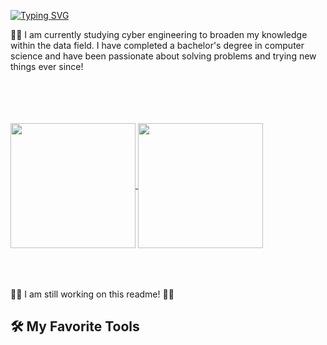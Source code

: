 [![Typing SVG](https://readme-typing-svg.demolab.com?font=Fira+Code&weight=500&pause=1000&color=039C8B&center=false&vCenter=false&random=false&width=435&lines=Hi+there+%F0%9F%91%8B;My+name+is+Romana)](https://git.io/typing-svg)

:woman_technologist: I am currently studying cyber engineering to broaden my knowledge within the data field. I have completed a bachelor's degree in computer science and have been passionate about solving problems and trying new things ever since!

<br/>
<br/>
<br/>
<br/>
<a href="https://github.com/anuraghazra/github-readme-stats">
  <img height=200 align="center" src="https://github-readme-stats-romanafa.vercel.app/api?username=romanafa&show_icons=true&theme=gotham&rank_icon=github" />
</a>
<a href="https://github.com/anuraghazra/github-readme-stats">
  <img height=200 align="center" src="https://github-readme-stats-romanafa.vercel.app/api/top-langs/?username=romanafa&layout=compact&langs_count=8&theme=gotham&card_width=320" />
</a>
<br/>
<br/>
<br/>
<br/>

:construction_worker_woman: I am still working on this readme! :construction_worker_woman:
## 🛠️ My Favorite Tools



<!--
**romanafa/romanafa** is a ✨ _special_ ✨ repository because its `README.md` (this file) appears on your GitHub profile.



Here are some ideas to get you started:

- 🔭 I’m currently working on ...
- 🌱 I’m currently learning ...
- 👯 I’m looking to collaborate on ...
- 🤔 I’m looking for help with ...
- 💬 Ask me about ...
- 📫 How to reach me: ...
- 😄 Pronouns: ...
- ⚡ Fun fact: ...
-->
